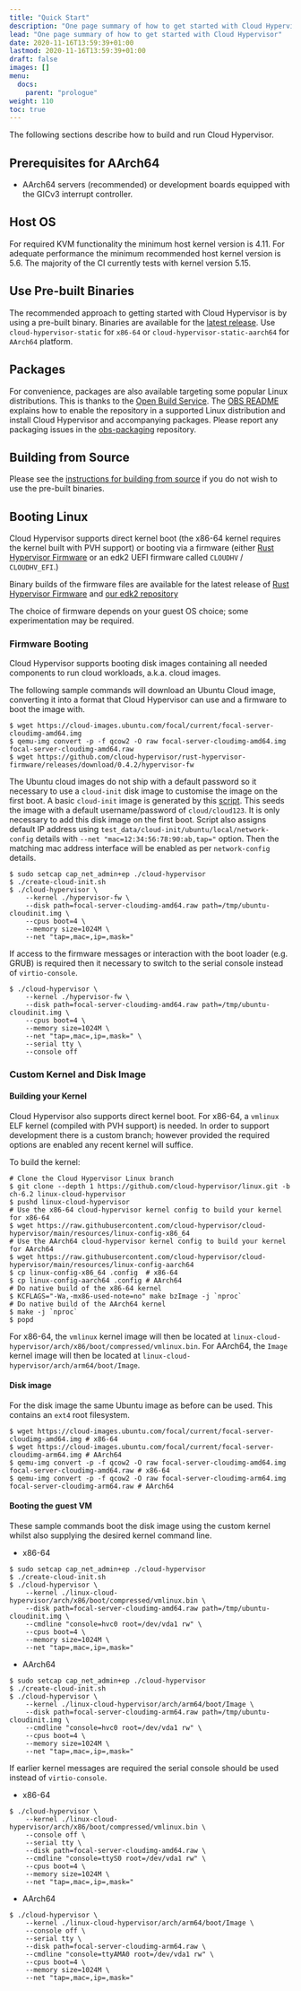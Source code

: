 ```yaml
---
title: "Quick Start"
description: "One page summary of how to get started with Cloud Hypervisor"
lead: "One page summary of how to get started with Cloud Hypervisor"
date: 2020-11-16T13:59:39+01:00
lastmod: 2020-11-16T13:59:39+01:00
draft: false
images: []
menu:
  docs:
    parent: "prologue"
weight: 110
toc: true
---
```


The following sections describe how to build and run Cloud Hypervisor.

## Prerequisites for AArch64

- AArch64 servers (recommended) or development boards equipped with the GICv3
  interrupt controller.

## Host OS

For required KVM functionality the minimum host kernel version is 4.11.  For
adequate performance the minimum recommended host kernel version is 5.6. The
majority of the CI currently tests with kernel version 5.15.

## Use Pre-built Binaries

The recommended approach to getting started with Cloud Hypervisor is by using a
pre-built binary. Binaries are available for the [latest
release](https://github.com/cloud-hypervisor/cloud-hypervisor/releases/latest).
Use `cloud-hypervisor-static` for `x86-64` or `cloud-hypervisor-static-aarch64`
for `AArch64` platform.

## Packages

For convenience, packages are also available targeting some popular Linux
distributions. This is thanks to the [Open Build
Service](https://build.opensuse.org). The [OBS
README](https://github.com/cloud-hypervisor/obs-packaging) explains how to
enable the repository in a supported Linux distribution and install Cloud Hypervisor
and accompanying packages. Please report any packaging issues in the
[obs-packaging](https://github.com/cloud-hypervisor/obs-packaging) repository.

## Building from Source

Please see the [instructions for building from source](https://github.com/cloud-hypervisor/cloud-hypervisor/blob/main/docs/building.md) if you do not wish to use the pre-built binaries.

## Booting Linux

Cloud Hypervisor supports direct kernel boot (the x86-64 kernel requires the kernel
built with PVH support) or booting via a firmware (either [Rust Hypervisor
Firmware](https://github.com/cloud-hypervisor/rust-hypervisor-firmware) or an
edk2 UEFI firmware called `CLOUDHV` / `CLOUDHV_EFI`.)

Binary builds of the firmware files are available for the latest release of
[Rust Hypervisor
Firmware](https://github.com/cloud-hypervisor/rust-hypervisor-firmware/releases/latest)
and [our edk2
repository](https://github.com/cloud-hypervisor/edk2/releases/latest)

The choice of firmware depends on your guest OS choice; some experimentation
may be required.

### Firmware Booting

Cloud Hypervisor supports booting disk images containing all needed components
to run cloud workloads, a.k.a. cloud images.

The following sample commands will download an Ubuntu Cloud image, converting
it into a format that Cloud Hypervisor can use and a firmware to boot the image
with.

```shell
$ wget https://cloud-images.ubuntu.com/focal/current/focal-server-cloudimg-amd64.img
$ qemu-img convert -p -f qcow2 -O raw focal-server-cloudimg-amd64.img focal-server-cloudimg-amd64.raw
$ wget https://github.com/cloud-hypervisor/rust-hypervisor-firmware/releases/download/0.4.2/hypervisor-fw
```

The Ubuntu cloud images do not ship with a default password so it necessary to
use a `cloud-init` disk image to customise the image on the first boot. A basic
`cloud-init` image is generated by this [script](https://github.com/cloud-hypervisor/cloud-hypervisor/blob/main/scripts/create-cloud-init.sh).
This seeds the image with a default username/password of `cloud/cloud123`. It
is only necessary to add this disk image on the first boot. Script also assigns
default IP address using `test_data/cloud-init/ubuntu/local/network-config` details
with `--net "mac=12:34:56:78:90:ab,tap="` option. Then the matching mac address
interface will be enabled as per `network-config` details.

```shell
$ sudo setcap cap_net_admin+ep ./cloud-hypervisor
$ ./create-cloud-init.sh
$ ./cloud-hypervisor \
	--kernel ./hypervisor-fw \
	--disk path=focal-server-cloudimg-amd64.raw path=/tmp/ubuntu-cloudinit.img \
	--cpus boot=4 \
	--memory size=1024M \
	--net "tap=,mac=,ip=,mask="
```

If access to the firmware messages or interaction with the boot loader (e.g.
GRUB) is required then it necessary to switch to the serial console instead of
`virtio-console`.

```shell
$ ./cloud-hypervisor \
	--kernel ./hypervisor-fw \
	--disk path=focal-server-cloudimg-amd64.raw path=/tmp/ubuntu-cloudinit.img \
	--cpus boot=4 \
	--memory size=1024M \
	--net "tap=,mac=,ip=,mask=" \
	--serial tty \
	--console off
```

### Custom Kernel and Disk Image

#### Building your Kernel

Cloud Hypervisor also supports direct kernel boot. For x86-64, a `vmlinux` ELF kernel (compiled with PVH support) is needed. In order to support development there is a custom branch; however provided the required options are enabled any recent kernel will suffice.

To build the kernel:

```shell
# Clone the Cloud Hypervisor Linux branch
$ git clone --depth 1 https://github.com/cloud-hypervisor/linux.git -b ch-6.2 linux-cloud-hypervisor
$ pushd linux-cloud-hypervisor
# Use the x86-64 cloud-hypervisor kernel config to build your kernel for x86-64
$ wget https://raw.githubusercontent.com/cloud-hypervisor/cloud-hypervisor/main/resources/linux-config-x86_64
# Use the AArch64 cloud-hypervisor kernel config to build your kernel for AArch64
$ wget https://raw.githubusercontent.com/cloud-hypervisor/cloud-hypervisor/main/resources/linux-config-aarch64
$ cp linux-config-x86_64 .config  # x86-64
$ cp linux-config-aarch64 .config # AArch64
# Do native build of the x86-64 kernel
$ KCFLAGS="-Wa,-mx86-used-note=no" make bzImage -j `nproc`
# Do native build of the AArch64 kernel
$ make -j `nproc`
$ popd
```

For x86-64, the `vmlinux` kernel image will then be located at
`linux-cloud-hypervisor/arch/x86/boot/compressed/vmlinux.bin`.
For AArch64, the `Image` kernel image will then be located at
`linux-cloud-hypervisor/arch/arm64/boot/Image`.

#### Disk image

For the disk image the same Ubuntu image as before can be used. This contains
an `ext4` root filesystem.

```shell
$ wget https://cloud-images.ubuntu.com/focal/current/focal-server-cloudimg-amd64.img # x86-64
$ wget https://cloud-images.ubuntu.com/focal/current/focal-server-cloudimg-arm64.img # AArch64
$ qemu-img convert -p -f qcow2 -O raw focal-server-cloudimg-amd64.img focal-server-cloudimg-amd64.raw # x86-64
$ qemu-img convert -p -f qcow2 -O raw focal-server-cloudimg-arm64.img focal-server-cloudimg-arm64.raw # AArch64
```

#### Booting the guest VM

These sample commands boot the disk image using the custom kernel whilst also
supplying the desired kernel command line.

- x86-64

```shell
$ sudo setcap cap_net_admin+ep ./cloud-hypervisor
$ ./create-cloud-init.sh
$ ./cloud-hypervisor \
	--kernel ./linux-cloud-hypervisor/arch/x86/boot/compressed/vmlinux.bin \
	--disk path=focal-server-cloudimg-amd64.raw path=/tmp/ubuntu-cloudinit.img \
	--cmdline "console=hvc0 root=/dev/vda1 rw" \
	--cpus boot=4 \
	--memory size=1024M \
	--net "tap=,mac=,ip=,mask="
```

- AArch64

```shell
$ sudo setcap cap_net_admin+ep ./cloud-hypervisor
$ ./create-cloud-init.sh
$ ./cloud-hypervisor \
	--kernel ./linux-cloud-hypervisor/arch/arm64/boot/Image \
	--disk path=focal-server-cloudimg-arm64.raw path=/tmp/ubuntu-cloudinit.img \
	--cmdline "console=hvc0 root=/dev/vda1 rw" \
	--cpus boot=4 \
	--memory size=1024M \
	--net "tap=,mac=,ip=,mask="
```

If earlier kernel messages are required the serial console should be used instead of `virtio-console`.

- x86-64

```shell
$ ./cloud-hypervisor \
	--kernel ./linux-cloud-hypervisor/arch/x86/boot/compressed/vmlinux.bin \
	--console off \
	--serial tty \
	--disk path=focal-server-cloudimg-amd64.raw \
	--cmdline "console=ttyS0 root=/dev/vda1 rw" \
	--cpus boot=4 \
	--memory size=1024M \
	--net "tap=,mac=,ip=,mask="
```

- AArch64

```shell
$ ./cloud-hypervisor \
	--kernel ./linux-cloud-hypervisor/arch/arm64/boot/Image \
	--console off \
	--serial tty \
	--disk path=focal-server-cloudimg-arm64.raw \
	--cmdline "console=ttyAMA0 root=/dev/vda1 rw" \
	--cpus boot=4 \
	--memory size=1024M \
	--net "tap=,mac=,ip=,mask="
```
